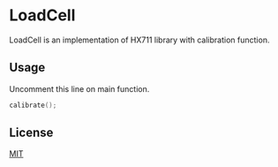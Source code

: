 # LoadCell
LoadCell is an implementation of HX711 library with calibration function.

## Usage
Uncomment this line on main function.
```c++
calibrate();
```

## License
[MIT](https://choosealicense.com/licenses/mit/)